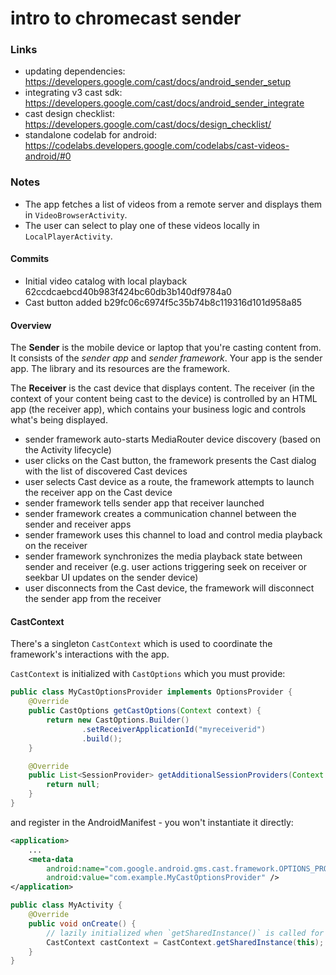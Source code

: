 intro to chromecast sender
==========================

### Links

- updating dependencies: https://developers.google.com/cast/docs/android_sender_setup
- integrating v3 cast sdk: https://developers.google.com/cast/docs/android_sender_integrate
- cast design checklist: https://developers.google.com/cast/docs/design_checklist/
- standalone codelab for android: https://codelabs.developers.google.com/codelabs/cast-videos-android/#0

### Notes

- The app fetches a list of videos from a remote server and displays them in `VideoBrowserActivity`.
- The user can select to play one of these videos locally in `LocalPlayerActivity`.

#### Commits

- Initial video catalog with local playback 62ccdcaebcd40b983f424bc60db3b140df9784a0
- Cast button added b29fc06c6974f5c35b74b8c119316d101d958a85

#### Overview

The **Sender** is the mobile device or laptop that you're casting content from. It consists of the
_sender app_ and _sender framework_. Your app is the sender app. The library and its resources are
the framework.

The **Receiver** is the cast device that displays content. The receiver (in the context of your content
being cast to the device) is controlled by an HTML app (the receiver app), which contains your
business logic and controls what's being displayed.

- sender framework auto-starts MediaRouter device discovery (based on the Activity lifecycle)
- user clicks on the Cast button, the framework presents the Cast dialog with the list of discovered
Cast devices
- user selects Cast device as a route, the framework attempts to launch the receiver app on the Cast
device
- sender framework tells sender app that receiver launched
- sender framework creates a communication channel between the sender and receiver apps
- sender framework uses this channel to load and control media playback on the receiver
- sender framework synchronizes the media playback state between sender and receiver (e.g. user
actions triggering seek on receiver or seekbar UI updates on the sender device)
- user disconnects from the Cast device, the framework will disconnect the sender app from the
receiver

#### CastContext

There's a singleton `CastContext` which is used to coordinate the framework's interactions with the
app.

`CastContext` is initialized with `CastOptions` which you must provide:

```java
public class MyCastOptionsProvider implements OptionsProvider {
    @Override
    public CastOptions getCastOptions(Context context) {
        return new CastOptions.Builder()
                .setReceiverApplicationId("myreceiverid")
                .build();
    }

    @Override
    public List<SessionProvider> getAdditionalSessionProviders(Context context) {
        return null;
    }
}
```

and register in the AndroidManifest - you won't instantiate it directly:

```xml
<application>
    ...
    <meta-data
        android:name="com.google.android.gms.cast.framework.OPTIONS_PROVIDER_CLASS_NAME"
        android:value="com.example.MyCastOptionsProvider" />
</application>
```

```java
public class MyActivity {
    @Override
    public void onCreate() {
        // lazily initialized when `getSharedInstance()` is called for the first time
        CastContext castContext = CastContext.getSharedInstance(this);
    }
}
```